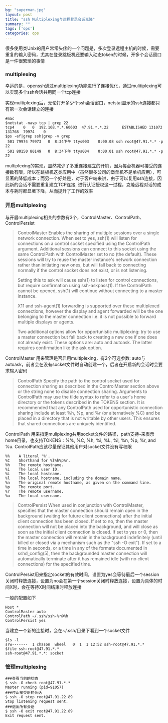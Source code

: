 ```yaml
---
bg: "superman.jpg"
layout: post
title: "ssh Multiplexing与远程登录会话克隆"
summary: ""
tags: ['ops']
categories: ops
---
```


很多使用类Unix的用户常常头疼的一个问题是，多次登录远程主机的时候，需要重复的输入密码，尤其在登录跳板机还要输入动态token的时候，开多个会话窗口是一件很繁琐的事情

### multiplexing

幸运的是，openssh通过multiplexing功能进行了连接优化，通过mulitiplexing可以实现多个ssh会话共用同一个tcp连接

实现multiplexing后，无论打开多少个ssh会话窗口，netstat显示的ssh连接都只有第一次会话建立的连接

```shell
#mac
$netstat -navp tcp | grep 22
tcp4    0   0  192.168.*.*.60603  47.91.*.*.22      ESTABLISHED 131072 131768  79974    0
$ps -ef|grep ssh|grep -v grep
 501 79974 79973   0  8:34下午 ttys003    0:00.08 ssh root@47.91.*.* -p 22
 501 80150 80149   0  8:34下午 ttys004    0:00.01 ssh root@47.91.*.* -p 22
```

multiplexing的实现，显然减少了多重连接建立的开销，因为每台机器可接受的连接数有限，所以在跳板机这类应用中（虽然很多公司的堡垒机不是单机应用），可显著的降低成本；而另一个好处是，对于客户端来讲，由于可以复用ssh连接，因此新的会话不需要重复建立TCP连接, 进行认证授权这一过程，克隆远程对话的成本与耗时都显著下降，从而提升了工作的效率

### 开启multiplexing

与开启multiplexing相关的参数有3个，ControlMaster、ControlPath、ControlPersist

> ControlMaster
> Enables the sharing of multiple sessions over a single network connection.  When set to yes, ssh(1) will listen for connections on a control socket specified using the ControlPath argument.  Additional sessions can connect to this socket using the same ControlPath with ControlMaster set to no (the default).  These sessions will try to reuse the master instance's network connection rather than initiating new ones, but will fall back to connecting normally if the control socket does not exist, or is not listening.
>
> Setting this to ask will cause ssh(1) to listen for control connections, but require confirmation using ssh-askpass(1).  If the ControlPath cannot be opened, ssh(1) will continue without connecting to a master instance.
>
> X11 and ssh-agent(1) forwarding is supported over these multiplexed connections, however the display and agent forwarded will be the one belonging to the master connection i.e. it is not possible to forward multiple displays or agents.
>
> Two additional options allow for opportunistic multiplexing: try to use a master connection but fall back to creating a new one if one does not already exist.  These options are: auto and autoask.  The latter requires confirmation like the ask option.

ControlMaster 用来管理是否启用multiplexing，有2个可选参数: auto与autoask，前者会在没有socket文件时自动创建一个，后者在开启新的会话时会要求输入密码

> ControlPath
> Specify the path to the control socket used for connection sharing as described in the ControlMaster section above or the string none to disable connection sharing.  Arguments to ControlPath may use the tilde syntax to refer to a user's home directory or the tokens described in the TOKENS section.  It is recommended that any ControlPath used for opportunistic connection sharing include at least %h, %p, and %r (or alternatively %C) and be placed in a directory that is not writable by other users.  This ensures that shared connections are uniquely identified.

ControlPath 用来指定muliplexing共用socket文件的路径，path支持`~`来表示home目录，也支持TOKENS：%%, %C, %h, %i, %L, %l, %n, %p, %r, and %u. ControlPath应该尽量保证其他用户对socket文件没有写权限

```shell
%%    A literal '%'.
%C    Shorthand for %l%h%p%r.
%h    The remote hostname.
%i    The local user ID.
%L    The local hostname.
%l    The local hostname, including the domain name.
%n    The original remote hostname, as given on the command line.
%p    The remote port.
%r    The remote username.
%u    The local username.
```



> ControlPersist
> When used in conjunction with ControlMaster, specifies that the master connection should remain open in the background (waiting for future client connections) after the initial client connection has been closed.  If set to no, then the master connection will not be placed into the background, and will close as soon as the initial client connection is closed.  If set to yes or 0, then the master connection will remain in the background indefinitely (until killed or closed via a mechanism such as the "ssh -O exit").  If set to a time in seconds, or a time in any of the formats documented in sshd_config(5), then the backgrounded master connection will automatically terminate after it has remained idle (with no client connections) for the specified time.

ControlPersist用来指定socket的有效时间，设置为yes会等待最后一个session关闭时释放连接，设置为no会在第一个session关闭时释放连接，设置为具体的时间X时，会在等待X时间结束时释放连接

一般的配置如下

```shell
Host *
ControlMaster auto
ControlPath ~/.ssh/ssh-%r@%h
ControlPersist yes
```

当建立一个新的连接时，会在~/.ssh/目录下看到一个socket文件

```shell
$ls -l 
srw-------  1 chason  wheel   0  1  1 12:52 ssh-root@47.91.*.*
$file ssh-root@47.91.*.*
ssh-root@47.91.*.*: socket
```

### 管理multiplexing

```shell
###查看当前的状态
$ ssh -O check root@47.91.*.*
Master running (pid=91057)
###停止接受新的会话
$ ssh -O stop root@47.91.22.89
Stop listening request sent.
###退出所有会话
$ ssh -O exit root@47.91.22.89
Exit request sent.
```


